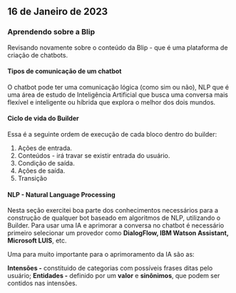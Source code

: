 ## 16 de Janeiro de 2023

### Aprendendo sobre a Blip
Revisando novamente sobre o conteúdo da Blip - que é uma plataforma de criação de chatbots.

#### Tipos de comunicação de um chatbot
O chatbot pode ter uma comunicação lógica (como sim ou não), NLP que é uma área de estudo de Inteligência Artificial que busca uma conversa mais flexível e inteligente ou híbrida que explora o melhor dos dois mundos.

#### Ciclo de vida do Builder
Essa é a seguinte ordem de execução de cada bloco dentro do builder:

1. Ações de entrada.
2. Conteúdos - irá travar se existir entrada do usuário.
3. Condição de saída.
4. Ações de saída.
5. Transição

#### NLP - Natural Language Processing
Nesta seção exercitei boa parte dos conhecimentos necessários para a construção de qualquer bot baseado em algoritmos de NLP, utilizando o Builder. 
Para usar uma IA e aprimorar a conversa no chatbot é necessário primeiro selecionar um provedor como **DialogFlow, IBM Watson Assistant, Microsoft LUIS**, etc.

Uma para muito importante para o aprimoramento da IA são as:

**Intensões -** constituido de categorias com possíveis frases ditas pelo usuário; 
**Entidades -** definido por um **valor** e **sinônimos**, que podem ser contidos nas intensões.